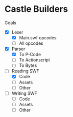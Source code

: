 # Castle Builders

Goals

- [x] Lexer
  - [x] Main.swf opcodes
  - [ ] All opcodes 
- [x] Parser
  - [x] To P-Code
  - [ ] To Actionscript
  - [ ] To Bytes
- [ ] Reading SWF
  - [x] Code
  - [ ] Assets
  - [ ] Other
- [ ] Writing SWF
  - [ ] Code
  - [ ] Assets
  - [ ] Other
